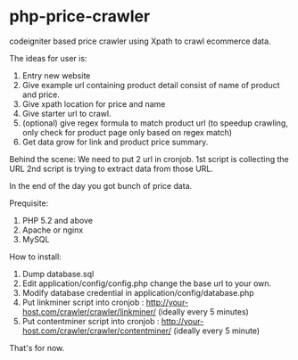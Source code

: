 # php-price-crawler
codeigniter based price crawler using Xpath to crawl ecommerce data.

The ideas for user is:
1. Entry new website
2. Give example url containing product detail consist of name of product and price.
3. Give xpath location for price and name
4. Give starter url to crawl.
5. (optional) give regex formula to match product url (to speedup crawling, only check for product page only based on regex match)
6. Get data grow for link and product price summary.

Behind the scene:
We need to put 2 url in cronjob.
1st script is collecting the URL
2nd script is trying to extract data from those URL.

In the end of the day you got bunch of price data.

Prequisite:
1. PHP 5.2 and above
2. Apache or nginx
3. MySQL


How to install:
1. Dump database.sql
2. Edit application/config/config.php change the base url to your own.
3. Modify database credential in application/config/database.php
4. Put linkminer script into cronjob : http://your-host.com/crawler/crawler/linkminer/  (ideally every 5 minutes)
5. Put contentminer script into cronjob : http://your-host.com/crawler/crawler/contentminer/ (ideally every 5 minute)

That's for now.
